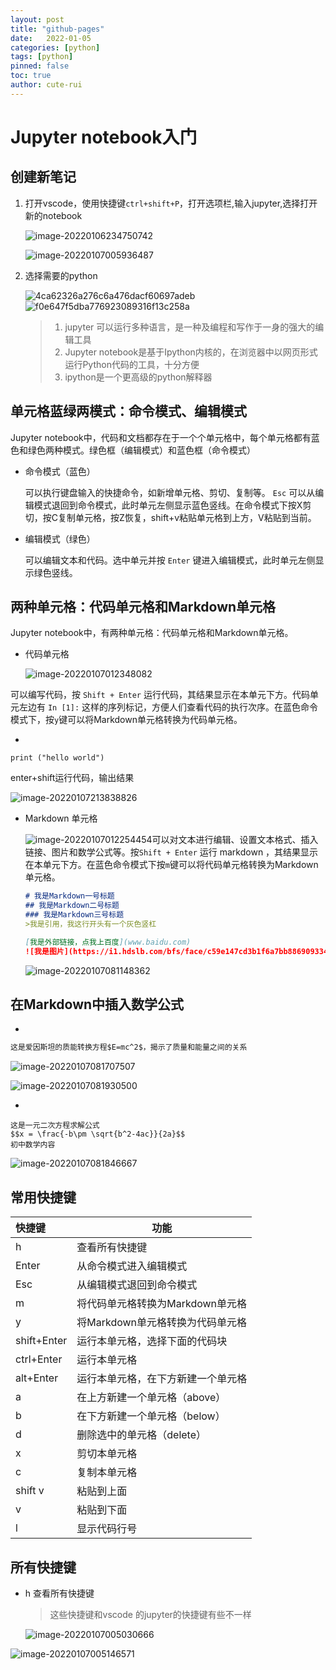 ```yaml
---
layout: post
title: "github-pages"
date:   2022-01-05
categories: [python]
tags: [python]
pinned: false
toc: true
author: cute-rui
---
```


# Jupyter notebook入门



## 创建新笔记

1. 打开vscode，使用快捷键`ctrl+shift+P`，打开选项栏,输入jupyter,选择打开新的notebook

   ![image-20220106234750742](https://s2.loli.net/2022/01/06/DbMtr2B5Y4g3Nhv.png)

   ![image-20220107005936487](C:/Users/lenovo/AppData/Roaming/Typora/typora-user-images/image-20220107005936487.png)

2. 选择需要的python

   ![4ca62326a276c6a476dacf60697adeb](https://s2.loli.net/2022/01/07/V7nIZk5tMJTxDEi.png)![f0e647f5dba776923089316f13c258a](https://s2.loli.net/2022/01/07/8wFR7QghszTJXNP.png)

   


   > 1. jupyter 可以运行多种语言，是一种及编程和写作于一身的强大的编辑工具
   > 2. Jupyter notebook是基于Ipython内核的，在浏览器中以网页形式运行Python代码的工具，十分方便
   > 3. ipython是一个更高级的python解释器

## 单元格蓝绿两模式：命令模式、编辑模式

Jupyter notebook中，代码和文档都存在于一个个单元格中，每个单元格都有蓝色和绿色两种模式。绿色框（编辑模式）和蓝色框（命令模式）

- 命令模式（蓝色）

  可以执行键盘输入的快捷命令，如新增单元格、剪切、复制等。 `Esc` 可以从编辑模式退回到命令模式，此时单元左侧显示蓝色竖线。在命令模式下按X剪切，按C复制单元格，按Z恢复，shift+v粘贴单元格到上方，V粘贴到当前。

- 编辑模式（绿色）

  可以编辑文本和代码。选中单元并按 `Enter` 键进入编辑模式，此时单元左侧显示绿色竖线。

## 两种单元格：代码单元格和Markdown单元格

Jupyter notebook中，有两种单元格：代码单元格和Markdown单元格。

- 代码单元格

  ![image-20220107012348082](https://s2.loli.net/2022/01/07/hYxInmLyfNUaS4J.png)

可以编写代码，按 `Shift + Enter` 运行代码，其结果显示在本单元下方。代码单元左边有 `In [1]:` 这样的序列标记，方便人们查看代码的执行次序。在蓝色命令模式下，按`y`键可以将Markdown单元格转换为代码单元格。

- 

  ```
  print ("hello world")
  ```

  enter+shift运行代码，输出结果

  ![image-20220107213838826](https://s2.loli.net/2022/01/07/ivFdPf7QJU5GbTh.png)

- Markdown 单元格

  ![image-20220107012254454](https://s2.loli.net/2022/01/07/h18JN4Ynsf79H2m.png)可以对文本进行编辑、设置文本格式、插入链接、图片和数学公式等。按`Shift + Enter` 运行 markdown ，其结果显示在本单元下方。在蓝色命令模式下按`m`键可以将代码单元格转换为Markdown单元格。

  ```markdown
  # 我是Markdown一号标题
  ## 我是Markdown二号标题
  ### 我是Markdown三号标题
  >我是引用，我这行开头有一个灰色竖杠
  
  [我是外部链接，点我上百度](www.baidu.com)
  ![我是图片](https://i1.hdslb.com/bfs/face/c59e147cd3b1f6a7bb88690933499354a024b280.jpg@68w_68h.webp)
  ```

  ![image-20220107081148362](https://s2.loli.net/2022/01/07/kD3HoCqMZxWY4mT.png)

## 在Markdown中插入数学公式

- 

```markdown
这是爱因斯坦的质能转换方程$E=mc^2$，揭示了质量和能量之间的关系
```

![image-20220107081707507](https://s2.loli.net/2022/01/07/AVLdUt4cRJKqFaM.png)

![image-20220107081930500](https://s2.loli.net/2022/01/07/EWKgqwsiBhml4rA.png)

- 

```
这是一元二次方程求解公式
$$x = \frac{-b\pm \sqrt{b^2-4ac}}{2a}$$
初中数学内容
```

![image-20220107081846667](https://s2.loli.net/2022/01/07/quKAIGkD69Hp7lP.png)

## 常用快捷键

| 快捷键      | 功能                               |
| :---------- | ---------------------------------- |
| h           | 查看所有快捷键                     |
| Enter       | 从命令模式进入编辑模式             |
| Esc         | 从编辑模式退回到命令模式           |
| m           | 将代码单元格转换为Markdown单元格   |
| y           | 将Markdown单元格转换为代码单元格   |
| shift+Enter | 运行本单元格，选择下面的代码块     |
| ctrl+Enter  | 运行本单元格                       |
| alt+Enter   | 运行本单元格，在下方新建一个单元格 |
| a           | 在上方新建一个单元格（above）      |
| b           | 在下方新建一个单元格（below）      |
| d           | 删除选中的单元格（delete）         |
| x           | 剪切本单元格                       |
| c           | 复制本单元格                       |
| shift v     | 粘贴到上面                         |
| v           | 粘贴到下面                         |
| l           | 显示代码行号                       |

## 所有快捷键

- h 查看所有快捷键

  > 这些快捷键和vscode 的jupyter的快捷键有些不一样
  
  ![image-20220107005030666](https://s2.loli.net/2022/01/07/cifXIbDNk89HjOB.png)

![image-20220107005146571](https://s2.loli.net/2022/01/07/mQpDjbG1isYflon.png)


